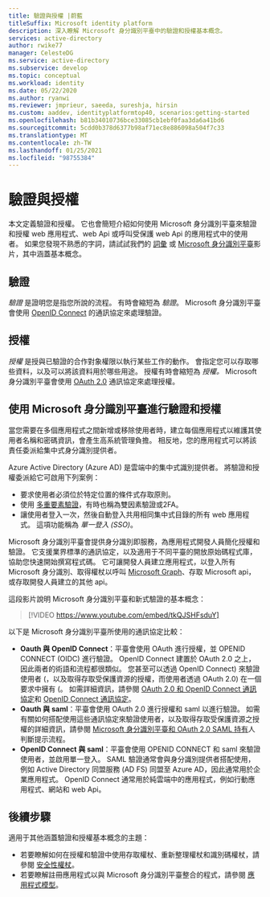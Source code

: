 ```yaml
---
title: 驗證與授權 |蔚藍
titleSuffix: Microsoft identity platform
description: 深入瞭解 Microsoft 身分識別平臺中的驗證和授權基本概念。
services: active-directory
author: rwike77
manager: CelesteDG
ms.service: active-directory
ms.subservice: develop
ms.topic: conceptual
ms.workload: identity
ms.date: 05/22/2020
ms.author: ryanwi
ms.reviewer: jmprieur, saeeda, sureshja, hirsin
ms.custom: aaddev, identityplatformtop40, scenarios:getting-started
ms.openlocfilehash: b81b34010736bce33085cb1ebf0faa3da6a41bd6
ms.sourcegitcommit: 5cdd0b378d6377b98af71ec8e886098a504f7c33
ms.translationtype: MT
ms.contentlocale: zh-TW
ms.lasthandoff: 01/25/2021
ms.locfileid: "98755384"
---
```

# <a name="authentication-vs-authorization"></a>驗證與授權

本文定義驗證和授權。 它也會簡短介紹如何使用 Microsoft 身分識別平臺來驗證和授權 web 應用程式、web Api 或呼叫受保護 web Api 的應用程式中的使用者。 如果您發現不熟悉的字詞，請試試我們的 [詞彙](developer-glossary.md) 或 [Microsoft 身分識別平臺](identity-videos.md)影片，其中涵蓋基本概念。

## <a name="authentication"></a>驗證

*驗證* 是證明您是指您所說的流程。 有時會縮短為 *驗證*。 Microsoft 身分識別平臺會使用 [OpenID Connect](https://openid.net/connect/) 的通訊協定來處理驗證。

## <a name="authorization"></a>授權

*授權* 是授與已驗證的合作對象權限以執行某些工作的動作。 會指定您可以存取哪些資料，以及可以將該資料用於哪些用途。 授權有時會縮短為 *授權。* Microsoft 身分識別平臺會使用 [OAuth 2.0](https://oauth.net/2/) 通訊協定來處理授權。

## <a name="authentication-and-authorization-using-the-microsoft-identity-platform"></a>使用 Microsoft 身分識別平臺進行驗證和授權

當您需要在多個應用程式之間新增或移除使用者時，建立每個應用程式以維護其使用者名稱和密碼資訊，會產生高系統管理負擔。 相反地，您的應用程式可以將該責任委派給集中式身分識別提供者。

Azure Active Directory (Azure AD) 是雲端中的集中式識別提供者。 將驗證和授權委派給它可啟用下列案例：

- 要求使用者必須位於特定位置的條件式存取原則。
- 使用 [多重要素驗證](../authentication/concept-mfa-howitworks.md)，有時也稱為雙因素驗證或2FA。
- 讓使用者登入一次，然後自動登入共用相同集中式目錄的所有 web 應用程式。 這項功能稱為 *單一登入 (SSO)*。

Microsoft 身分識別平臺會提供身分識別即服務，為應用程式開發人員簡化授權和驗證。 它支援業界標準的通訊協定，以及適用于不同平臺的開放原始碼程式庫，協助您快速開始撰寫程式碼。 它可讓開發人員建立應用程式，以登入所有 Microsoft 身分識別、取得權杖以呼叫 [Microsoft Graph](https://developer.microsoft.com/graph/)、存取 Microsoft api，或存取開發人員建立的其他 api。

這段影片說明 Microsoft 身分識別平臺和新式驗證的基本概念： 

> [!VIDEO https://www.youtube.com/embed/tkQJSHFsduY]

以下是 Microsoft 身分識別平臺所使用的通訊協定比較：

* **Oauth 與 OpenID Connect**：平臺會使用 OAuth 進行授權，並 OPENID CONNECT (OIDC) 進行驗證。 OpenID Connect 建置於 OAuth 2.0 之上，因此兩者的術語和流程都很類似。 您甚至可以透過 OpenID Connect) 來驗證使用者 (，以及取得存取受保護資源的授權，而使用者透過 OAuth 2.0) 在一個要求中擁有 (。 如需詳細資訊，請參閱 [OAuth 2.0 和 OpenID Connect 通訊協定](active-directory-v2-protocols.md)和 [OpenID Connect 通訊協定](v2-protocols-oidc.md)。
* **Oauth 與 saml**：平臺會使用 OAuth 2.0 進行授權和 saml 以進行驗證。 如需有關如何搭配使用這些通訊協定來驗證使用者，以及取得存取受保護資源之授權的詳細資訊，請參閱 [Microsoft 身分識別平臺和 OAuth 2.0 SAML 持有](./scenario-token-exchange-saml-oauth.md)人判斷提示流程。
* **OpenID Connect 與 saml**：平臺會使用 OPENID CONNECT 和 saml 來驗證使用者，並啟用單一登入。 SAML 驗證通常會與身分識別提供者搭配使用，例如 Active Directory 同盟服務 (AD FS) 同盟至 Azure AD，因此通常用於企業應用程式。 OpenID Connect 通常用於純雲端中的應用程式，例如行動應用程式、網站和 web Api。

## <a name="next-steps"></a>後續步驟

適用于其他涵蓋驗證和授權基本概念的主題：

* 若要瞭解如何在授權和驗證中使用存取權杖、重新整理權杖和識別碼權杖，請參閱 [安全性權杖](security-tokens.md)。
* 若要瞭解註冊應用程式以與 Microsoft 身分識別平臺整合的程式，請參閱 [應用程式模型](application-model.md)。